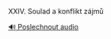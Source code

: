 
XXIV. Soulad a konflikt zájmů

[🔊 Poslechnout audio](/data/7-paragraphs/audio/chapter_130/para_011-XXIV-Soulad-a-konflikt-zjm.mp3)
